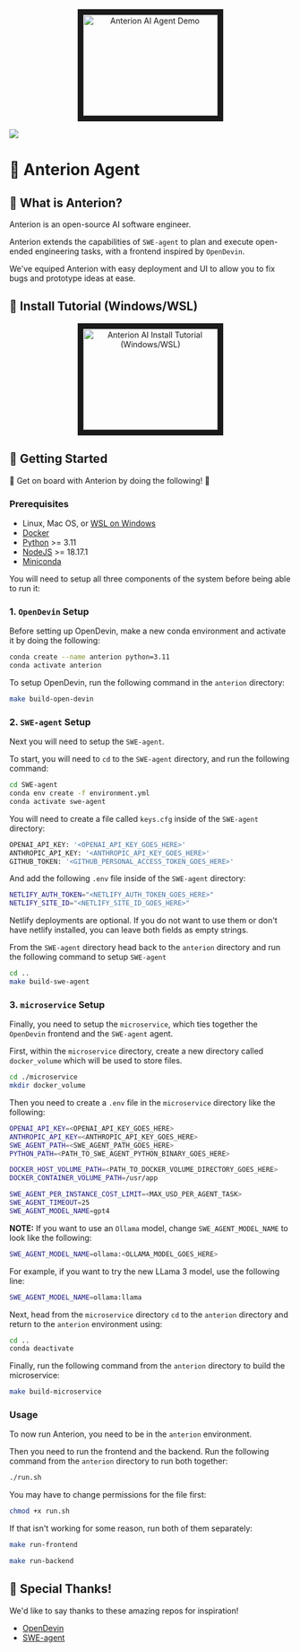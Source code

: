 <div align="center">
    <a href="https://www.youtube.com/watch?v=J-KZNFVcAxU"
       target="_blank">
       <img src="http://img.youtube.com/vi/J-KZNFVcAxU/0.jpg"
            alt="Anterion AI Agent Demo"
            width="240" height="180" border="10" />
    </a>
</div>

[![](https://dcbadge.vercel.app/api/server/nbY6njCuxh)](https://discord.gg/nbY6njCuxh)

# 🤖 Anterion Agent

## 📖 What is Anterion?

Anterion is an open-source AI software engineer.

Anterion extends the capabilities of `SWE-agent` to plan and execute open-ended engineering tasks, with a frontend inspired by
`OpenDevin`.

We've equiped Anterion with easy deployment and UI to allow you to fix bugs and prototype ideas at ease.

## 🎥 Install Tutorial (Windows/WSL)

<div align="center">
    <a href="https://www.youtube.com/watch?v=-Hee201JQxk"
       target="_blank">
       <img src="http://img.youtube.com/vi/-Hee201JQxk/0.jpg"
            alt="Anterion AI Install Tutorial (Windows/WSL)"
            width="240" height="180" border="10" />
    </a>
</div>

## 🏁 Getting Started

🎉 Get on board with Anterion by doing the following! 🎉

### Prerequisites
* Linux, Mac OS, or [WSL on Windows](https://learn.microsoft.com/en-us/windows/wsl/install)
* [Docker](https://docs.docker.com/engine/install/)
* [Python](https://www.python.org/downloads/) >= 3.11
* [NodeJS](https://nodejs.org/en/download/package-manager) >= 18.17.1
* [Miniconda](https://docs.anaconda.com/free/miniconda/miniconda-install/)

You will need to setup all three components of the system before being able to run it:

### 1. `OpenDevin` Setup

Before setting up OpenDevin, make a new conda environment and activate
it by doing the following:

```bash
conda create --name anterion python=3.11
conda activate anterion
```

To setup OpenDevin, run the following command in the `anterion` directory:

```bash
make build-open-devin
```

### 2. `SWE-agent` Setup

Next you will need to setup the `SWE-agent`.

To start, you will need to `cd` to the `SWE-agent` directory, and run the following
command:

```bash
cd SWE-agent
conda env create -f environment.yml
conda activate swe-agent
```

You will need to create a file called `keys.cfg` inside of the `SWE-agent`
directory:

```bash
OPENAI_API_KEY: '<OPENAI_API_KEY_GOES_HERE>'
ANTHROPIC_API_KEY: '<ANTHROPIC_API_KEY_GOES_HERE>'
GITHUB_TOKEN: '<GITHUB_PERSONAL_ACCESS_TOKEN_GOES_HERE>'
```

And add the following
`.env` file inside of the `SWE-agent` directory:

```bash
NETLIFY_AUTH_TOKEN="<NETLIFY_AUTH_TOKEN_GOES_HERE>"
NETLIFY_SITE_ID="<NETLIFY_SITE_ID_GOES_HERE>"
```

Netlify deployments are optional. If you do not want to use them or don't have netlify installed, you can leave both fields as empty strings.

From the `SWE-agent` directory head back to the `anterion` directory and run the following command to setup `SWE-agent`

```bash
cd ..
make build-swe-agent
```

### 3. `microservice` Setup

Finally, you need to setup the `microservice`, which ties together the
`OpenDevin` frontend and the `SWE-agent` agent.

First, within the `microservice` directory, create a new
directory called `docker_volume` which will be used to store files.

```bash
cd ./microservice
mkdir docker_volume
```

Then you need to create a `.env` file in the `microservice` directory
like the following:

```bash
OPENAI_API_KEY=<OPENAI_API_KEY_GOES_HERE>
ANTHROPIC_API_KEY=<ANTHROPIC_API_KEY_GOES_HERE>
SWE_AGENT_PATH=<SWE_AGENT_PATH_GOES_HERE>
PYTHON_PATH=<PATH_TO_SWE_AGENT_PYTHON_BINARY_GOES_HERE>

DOCKER_HOST_VOLUME_PATH=<PATH_TO_DOCKER_VOLUME_DIRECTORY_GOES_HERE>
DOCKER_CONTAINER_VOLUME_PATH=/usr/app

SWE_AGENT_PER_INSTANCE_COST_LIMIT=<MAX_USD_PER_AGENT_TASK>
SWE_AGENT_TIMEOUT=25
SWE_AGENT_MODEL_NAME=gpt4
```

**NOTE:** If you want to use an `Ollama` model, change `SWE_AGENT_MODEL_NAME` to look like the following:

```bash
SWE_AGENT_MODEL_NAME=ollama:<OLLAMA_MODEL_GOES_HERE>
```

For example, if you want to try the new LLama 3 model, use the following line:

```bash
SWE_AGENT_MODEL_NAME=ollama:llama
```

Next, head from the `microservice` directory `cd` to the `anterion` directory and return to the `anterion` environment using:

```bash
cd ..
conda deactivate
```


Finally, run the following command from the `anterion` directory to build the microservice:

```bash
make build-microservice
```



### Usage

To now run Anterion, you need to be in the `anterion` environment.

Then you need to run the frontend and the backend.
Run the following command from the  `anterion` directory to run both together:

```bash
./run.sh
```

You may have to change permissions for the file first:
```bash
chmod +x run.sh
```

If that isn't working for some reason, run both of them separately:

```bash
make run-frontend
```

```bash
make run-backend
```

## 🙏 Special Thanks!

We'd like to say thanks to these amazing repos for inspiration!
- [OpenDevin](https://github.com/OpenDevin/OpenDevin)
- [SWE-agent](https://github.com/princeton-nlp/SWE-agent)
